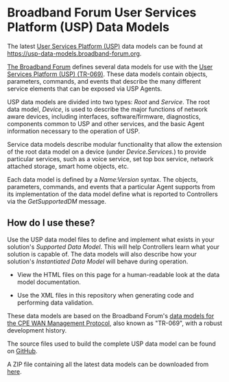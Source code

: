 <!-- do not edit! this file was created from PROJECT.yaml by project-parser.py -->

# Broadband Forum User Services Platform (USP) Data Models

The latest [User Services Platform (USP)](https://usp.technology)
data models can be found at <https://usp-data-models.broadband-forum.org>.

[The Broadband Forum][BBF] defines several data models for use with the [User
Services Platform (USP) (TR-069)][USP]. These data models contain objects,
parameters, commands, and events that describe the many different service
elements that can be exposed via USP Agents.

USP data models are divided into two types: *Root* and *Service*. The
root data model, *Device*, is used to describe the major functions of
network aware devices, including interfaces, software/firmware,
diagnostics, components common to USP and other services, and the
basic Agent information necessary to the operation of USP.

Service data models describe modular functionality that allow the
extension of the root data model on a device (under *Device.Services.*)
to provide particular services, such as a voice service, set top box
service, network attached storage, smart home objects, etc.

Each data model is defined by a *Name:Version* syntax. The objects,
parameters, commands, and events that a particular Agent supports from
its implementation of the data model define what is reported to
Controllers via the *GetSupportedDM* message.

[BBF]: https://www.broadband-forum.org
[USP]: https://usp.technology

## How do I use these? 

Use the USP data model files to define and implement what exists in your
solution's *Supported Data Model*. This will help Controllers learn what your
solution is capable of. The data models will also describe how your
solution's *Instantiated Data Model* will behave during operation.

* View the HTML files on this page for a human-readable look at the data
  model documentation.

* Use the XML files in this repository when generating code and performing
  data validation.

These data models are based on the Broadband Forum's [data models for the CPE
WAN Management Protocol][cwmp-data-models], also known as "TR-069", with a
robust development history.

The source files used to build the complete USP data model can be found on
[GitHub].

A ZIP file containing all the latest data models can be downloaded from
[here][ZIP].

[cwmp-data-models]: https://cwmp-data-models.broadband-forum.org
[GitHub]: https://github.com/BroadbandForum/usp-data-models
[ZIP]: https://github.com/BroadbandForum/usp-data-models/archive/master.zip
